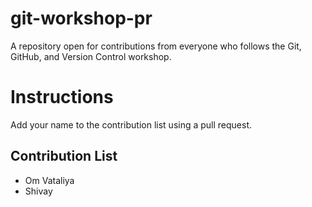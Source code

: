 # git-workshop-pr

A repository open for contributions from everyone who follows the Git, GitHub, and Version Control workshop.

# Instructions

Add your name to the contribution list using a pull request.

## Contribution List

- Om Vataliya
- Shivay
